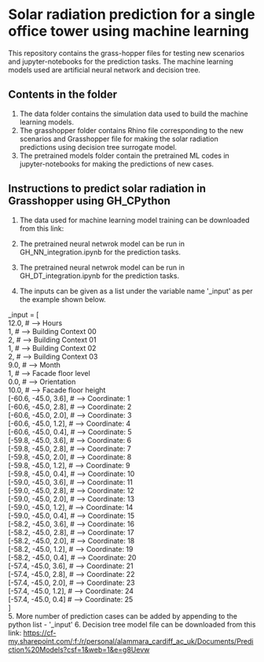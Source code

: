# Solar radiation prediction for a single office tower using machine learning


This repository contains the grass-hopper files for testing new scenarios and jupyter-notebooks for the prediction tasks. The machine learning models used are artificial neural network and decision tree.


## Contents in the folder
1. The data folder contains the simulation data used to build the machine learning models.
2. The grasshopper folder contains Rhino file corresponding to the new scenarios and Grasshopper file for making the solar radiation predictions using decision tree surrogate model.
3. The pretrained models folder contain the pretrained ML codes in jupyter-notebooks for making the predictions of new cases. 

## Instructions to predict solar radiation in Grasshopper using GH_CPython 
1. The data used for machine learning model training can be downloaded from this link:

2. The pretrained neural netwrok model can be run in GH_NN_integration.ipynb for the prediction tasks. 
3. The pretrained neural netwrok model can be run in GH_DT_integration.ipynb for the prediction tasks.
4. The inputs can be given as a list under the variable name '_input' as per the example shown below.

_input = [   <br />
12.0, # --> Hours <br />
1, # --> Building Context 00 <br />
2, # --> Building Context 01  <br />
1, # --> Building Context 02 <br />
2, # --> Building Context 03  <br />
9.0, # --> Month  <br />
1, # --> Facade floor level <br />
0.0, # --> Orientation <br />
10.0, # --> Facade floor height <br />
[-60.6, -45.0, 3.6], # --> Coordinate: 1 <br />
[-60.6, -45.0, 2.8], # --> Coordinate: 2 <br />
[-60.6, -45.0, 2.0], # --> Coordinate: 3  <br />
[-60.6, -45.0, 1.2], # --> Coordinate: 4  <br />
[-60.6, -45.0, 0.4], # --> Coordinate: 5  <br />
[-59.8, -45.0, 3.6], # --> Coordinate: 6  <br />
[-59.8, -45.0, 2.8], # --> Coordinate: 7  <br />
[-59.8, -45.0, 2.0], # --> Coordinate: 8  <br />
[-59.8, -45.0, 1.2], # --> Coordinate: 9  <br />
[-59.8, -45.0, 0.4], # --> Coordinate: 10  <br />
[-59.0, -45.0, 3.6], # --> Coordinate: 11  <br />
[-59.0, -45.0, 2.8], # --> Coordinate: 12  <br />
[-59.0, -45.0, 2.0], # --> Coordinate: 13  <br />
[-59.0, -45.0, 1.2], # --> Coordinate: 14  <br />
[-59.0, -45.0, 0.4], # --> Coordinate: 15  <br />
[-58.2, -45.0, 3.6], # --> Coordinate: 16  <br />
[-58.2, -45.0, 2.8], # --> Coordinate: 17  <br />
[-58.2, -45.0, 2.0], # --> Coordinate: 18  <br />
[-58.2, -45.0, 1.2], # --> Coordinate: 19  <br />
[-58.2, -45.0, 0.4], # --> Coordinate: 20  <br />
[-57.4, -45.0, 3.6], # --> Coordinate: 21  <br />
[-57.4, -45.0, 2.8], # --> Coordinate: 22  <br />
[-57.4, -45.0, 2.0], # --> Coordinate: 23  <br />
[-57.4, -45.0, 1.2], # --> Coordinate: 24  <br />
[-57.4, -45.0, 0.4]  # --> Coordinate: 25  <br />
]  <br />
5. More number of prediction  cases can be added  by appending to the python list - '_input'
6. Decision tree model file can be downloaded from this link: 
https://cf-my.sharepoint.com/:f:/r/personal/alammara_cardiff_ac_uk/Documents/Prediction%20Models?csf=1&web=1&e=g8Uevw
